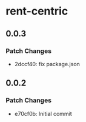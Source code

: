 # rent-centric

## 0.0.3

### Patch Changes

- 2dccf40: fix package.json

## 0.0.2

### Patch Changes

- e70cf0b: Initial commit
